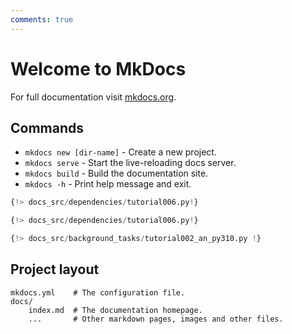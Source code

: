 ```yaml
---
comments: true
---
```

# Welcome to MkDocs

For full documentation visit [mkdocs.org](https://www.mkdocs.org).

## Commands

* `mkdocs new [dir-name]` - Create a new project.
* `mkdocs serve` - Start the live-reloading docs server.
* `mkdocs build` - Build the documentation site.
* `mkdocs -h` - Print help message and exit.

```Python hl_lines="8  13"
{!> docs_src/dependencies/tutorial006.py!}
```

```python
{!> docs_src/dependencies/tutorial006.py!}
```

```python hl_lines="13 15 22 25"
{!> docs_src/background_tasks/tutorial002_an_py310.py !}
```

## Project layout

    mkdocs.yml    # The configuration file.
    docs/
        index.md  # The documentation homepage.
        ...       # Other markdown pages, images and other files.

